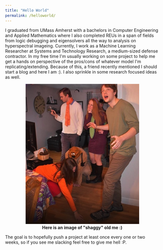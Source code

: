 ```yaml
---
title: "Hello World"
permalink: /helloworld/
---
```


I graduated from UMass Amherst with a bachelors in Computer Engineering and Applied Mathematics where I also completed REUs in a span of fields from logic debugging and eigensolvers all the way to analysis on hyperspectral imageing. Currently, I work as a Machine Learning Researcher at Systems and Technology Research, a medium-sized defense contractor. In my free time I'm usually working on some project to help me get a hands on perspective of the pros/cons of whatever model I'm replicating/extending. Because of this, a friend recently mentioned I should start a blog and here I am :). I also sprinkle in some research focused ideas as well.
  
<p align="center">
  <img src="/images/other/im_shaggy.png">
  <br><b>Here is an image of "shaggy" old me :)</b>
</p>  
  
The goal is to hopefully push a project at least once every one or two weeks, so if you see me slacking feel free to give me hell :P.  